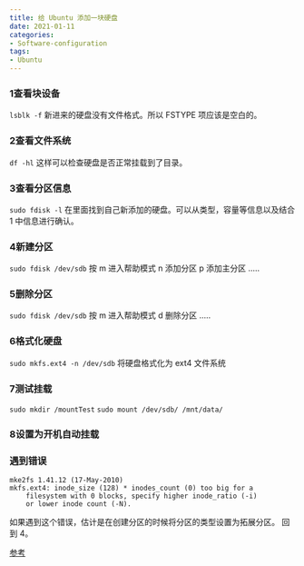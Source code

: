 ```yaml
---
title: 给 Ubuntu 添加一块硬盘
date: 2021-01-11
categories:
- Software-configuration
tags:
- Ubuntu
---
```




### 1查看块设备

`lsblk -f` 
新进来的硬盘没有文件格式。所以 FSTYPE 项应该是空白的。

### 2查看文件系统

`df -hl`
这样可以检查硬盘是否正常挂载到了目录。


### 3查看分区信息

`sudo fdisk -l`
在里面找到自己新添加的硬盘。可以从类型，容量等信息以及结合 1 中信息进行确认。

### 4新建分区

`sudo fdisk /dev/sdb`
按 m 进入帮助模式
n 添加分区
p 添加主分区 
.....

### 5删除分区

`sudo fdisk /dev/sdb`
按 m 进入帮助模式
d 删除分区
.....

### 6格式化硬盘

`sudo mkfs.ext4 -n /dev/sdb`
将硬盘格式化为 ext4 文件系统

### 7测试挂载

`sudo mkdir /mountTest`
`sudo mount /dev/sdb/ /mnt/data/`

### 8设置为开机自动挂载

### 遇到错误

```
mke2fs 1.41.12 (17-May-2010)  
mkfs.ext4: inode_size (128) * inodes_count (0) too big for a  
    filesystem with 0 blocks, specify higher inode_ratio (-i)  
    or lower inode count (-N).  
```

如果遇到这个错误，估计是在创建分区的时候将分区的类型设置为拓展分区。 回到 4。







[参考](https://blog.csdn.net/u010953609/article/details/104036767)